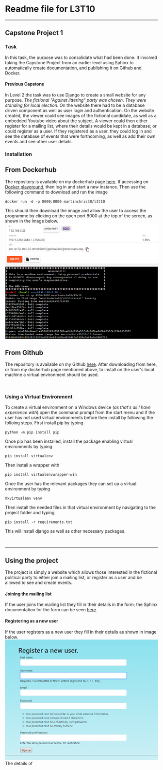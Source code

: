 # **Readme file for L3T10**

***

## **Capstone Project 1**

### **Task**
In this task, the purpose was to consolidate what had been done. It involved taking the Capstone Project from an earlier level using Sphinx to automatically create documentation, and publishing it on Github and Docker.

#### **Previous Capstone**
In Level 2 the task was to use Django to create a small website for any purpose. *The fictional "Against littering" party was chosen. They were standing for local election.* On the website there had to be a database driven component as well as user login and authentication.
On the website created, the viewer could see images of the fictional candidate, as well as a embedded Youtube video about the subject. A viewer could then either register for a mailing list, where their details would be kept in a database; or could register as a user. If they registered as a user, they could log in and see the database of events that were forthcoming, as well as add their own events and see other user details.


### **Installation**
## From Dockerhub
The repository is available on my dockerhub page [here](https://hub.docker.com/repository/docker/martinchris30/l3t10).
If accessing on [Docker playground](https://labs.play-with-docker.com), then log in and start a new instance. Then use the following command to download and run the image 
```
docker run -d -p 8000:8000 martinchris30/l3t10
```
This should then download the image and allow the user to access the programme by clicking on the open port 8000 at the top of the screen, as shown in the image below.
![Screenshot from docker playground, showing open port 8000](.\readme_images\docker_playground.png)


## From Github
The repository is available on my Github [here](https://github.com/ChrisMartin30/l3t10).
After downloading from here, or from my dockerhub page mentioned above, to install on the user's local machine a virtual environment should be used.

<br />  

### Using a Virtual Environment
To create a virtual environment on a Windows device (*as that's all I have experience with*) open the command prompt from the start menu and if the user has not used virtual environments before then install by following the folloing steps. First install pip by typing
```
python -m pip install pip
```
Once pip has been installed, install the package enabling virtual environments by typing
```
pip install virtualenv
```
Then install a wrapper with
```
pip install virtualenvwrapper-win
```

Once the user has the relevant packages they can set up a virtual environment by typing
```
mkvirtualenv venv
```
Then install the needed files in that virtual environment by navigating to the project folder and typing
```
pip install -r requirements.txt
```
This will install django as well as other necessary packages.

<br/>

***

## Using the project

The project is simply a website which allows those interested in the fictional political party to either join a mailing list, or register as a user and be allowed to see and create events.

#### Joining the mailing list
If the user joins the mailing list they fill in their details in the form; the Sphinx documentation for the form can be seen [here](../project/docs/_build/html/party.html#party.forms.MailingForm).

#### Registering as a new user
If the user registers as a new user they fill in their details as shown in image below.
![Screenshot of register new user page](.\readme_images\register_new_user.png)
The details of 